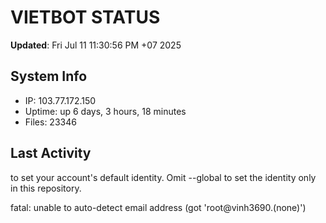 # VIETBOT STATUS
**Updated**: Fri Jul 11 11:30:56 PM +07 2025

## System Info
- IP: 103.77.172.150
- Uptime: up 6 days, 3 hours, 18 minutes
- Files: 23346

## Last Activity

to set your account's default identity.
Omit --global to set the identity only in this repository.

fatal: unable to auto-detect email address (got 'root@vinh3690.(none)')
